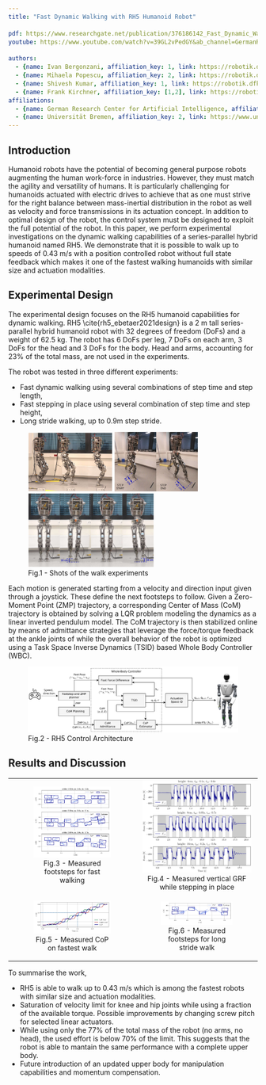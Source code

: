 ```yaml
---
title: "Fast Dynamic Walking with RH5 Humanoid Robot"

pdf: https://www.researchgate.net/publication/376186142_Fast_Dynamic_Walking_with_RH5_Humanoid_Robot
youtube: https://www.youtube.com/watch?v=39GL2vPedGY&ab_channel=GermanResearchCenterforArtificialIntelligence

authors:
  - {name: Ivan Bergonzani, affiliation_key: 1, link: https://robotik.dfki-bremen.de/de/ueber-uns/mitarbeiter/ivbe01.html}
  - {name: Mihaela Popescu, affiliation_key: 2, link: https://robotik.dfki-bremen.de/de/ueber-uns/mitarbeiter/mipo02.html}
  - {name: Shivesh Kumar, affiliation_key: 1, link: https://robotik.dfki-bremen.de/de/ueber-uns/mitarbeiter/shku02.html}
  - {name: Frank Kirchner, affiliation_key: [1,2], link: https://robotik.dfki-bremen.de/de/ueber-uns/mitarbeiter/frki01.html}
affiliations:
  - {name: German Research Center for Artificial Intelligence, affiliation_key: 1, link: https://robotik.dfki-bremen.de/de/startseite}
  - {name: Universität Bremen, affiliation_key: 2, link: https://www.uni-bremen.de/robotik}
---
```


## Introduction
Humanoid robots have the potential of becoming general purpose robots augmenting the human work-force in industries. However, they must match the agility and versatility of humans. It is particularly challenging for humanoids actuated with electric drives to achieve that as one must strive for the right balance between mass-inertial distribution in the robot as well as velocity and force transmissions in its actuation concept. In addition to optimal design of the robot, the control system must be designed to exploit the full potential of the robot. In this paper, we perform experimental investigations on the dynamic walking capabilities of a series-parallel hybrid humanoid named RH5. We demonstrate that it is possible to walk up to speeds of 0.43 m/s with a position controlled robot without full state feedback which makes it one of the fastest walking humanoids with similar size and actuation modalities.

## Experimental Design
The experimental design focuses on the RH5 humanoid capabilities for dynamic walking. RH5 \cite{rh5_ebetaer2021design} is a 2 m tall series-parallel hybrid humanoid robot with 32 degrees of freedom (DoFs) and a weight of 62.5 kg. The robot has 6 DoFs per leg, 7 DoFs on each arm, 3 DoFs for the head and 3 DoFs for the body. Head and arms, accounting for $23\%$ of the total mass, are not used in the experiments.

The robot was tested in three different experiments:
<ul>  
  <li>Fast dynamic walking using several combinations of step time and step length,</li>
  <li>Fast stepping in place using several combination of step time and step height,</li>
  <li>Long stride walking, up to 0.9m step stride.</li>
</ul>

<figure>
  <img src="static/figures/rh5_fast_walk_ver2.png" width="40%" alt="">
  <img src="static/figures/rh5_long_stride_contrast.png" width="40%" alt="">
  <img src="static/figures/rh5_step_in_place.png" width="60%" alt="">
  <figcaption>Fig.1 - Shots of the walk experiments</figcaption>
</figure>

Each motion is generated starting from a velocity and direction input given through a joystick. These define the next footsteps to follow. Given a Zero-Moment Point (ZMP) trajectory, a corresponding Center of Mass (CoM) trajectory is obtained by solving a LQR problem modeling the dynamics as a linear inverted pendulum model.
The CoM trajectory is then stabilized online by means of admittance strategies that leverage the force/torque feedback at the ankle joints of while the overall behavior of the robot is optimized using a Task Space Inverse Dynamics (TSID) based Whole Body Controller (WBC).

<figure>
  <img src="static/figures/rh5_diagram_full_robot.png" width="100%" alt="">
  <figcaption>Fig.2 - RH5 Control Architecture</figcaption>
</figure>

## Results and Discussion

<table>
  <tbody>
    <tr align="center" valign="center">
      <td>
        <figure>
          <img src="static/figures/plot_footsteps_best_3_video.png" width="95%" alt="">
          <figcaption>Fig.3 - Measured footsteps for fast walking</figcaption>
        <figure>
      </td>
      <td>
        </figure>
          <img src="static/figures/plot_walk_in_place_force_z_left.png" width="95%" alt="">
          <figcaption>Fig.4 - Measured vertical GRF while stepping in place</figcaption>
        </figure>
      </td>
    </tr>
    <tr align="center" valign="center">
      <td>
        <figure>
          <img src="static/figures/plot_feet_cop_walk_fast.png" width="95%" alt="">
          <figcaption>Fig.5 - Measured CoP on fastest walk</figcaption>
        </figure>
      </td>
      <td>
        <figure>
          <img src="static/figures/plot_footsteps_long_strides.png" width="95%" alt="">
          <figcaption>Fig.6 - Measured footsteps for long stride walk</figcaption>
        </figure>
      </td>
    </tr>
  </tbody>
</table>

<p>
To summarise the work,
<ul>  
  <li> RH5 is able to walk up to 0.43 m/s which is among the fastest robots with similar size and actuation modalities.</li>
  <li>  Saturation of velocity limit for knee and hip joints while using a fraction of the available torque. Possible improvements by changing screw pitch for selected linear actuators.</li>
  <li> While using only the 77% of the total mass of the robot (no arms, no head), the used effort is below 70% of the limit. This suggests that the robot is able to mantain the same performance with a complete upper body.</li>
  <li> Future introduction of an updated upper body for manipulation capabilities and momentum compensation.</li>
</ul>
</p>
